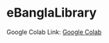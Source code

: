 # eBanglaLibrary

Google Colab Link: [Google Colab](https://colab.research.google.com/drive/12BRjft5hmCrQBJQtfZxWm8BjksiQCX_u?usp=sharing)
